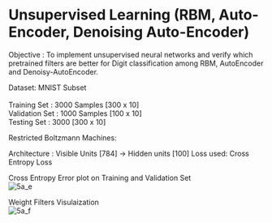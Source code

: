 # Unsupervised Learning (RBM, Auto-Encoder, Denoising Auto-Encoder)

Objective : To implement unsupervised neural networks and verify which pretrained filters are better for Digit classification among RBM, AutoEncoder and Denoisy-AutoEncoder. 

Dataset: MNIST Subset<br />  
Training Set : 3000 Samples [300 x 10]<br />
Validation Set : 1000 Samples [100 x 10]<br />
Testing Set : 3000 [300 x 10]<br />

Restricted Boltzmann Machines:

Architecture : Visible Units [784] -> Hidden units [100]
Loss used: Cross Entropy Loss

Cross Entropy Error plot on Training and Validation Set<br />
![5a_e](https://cloud.githubusercontent.com/assets/5204400/19833674/aa502ad2-9e18-11e6-8c8e-27d0754244d7.jpg)

Weight Filters Visulaization<br />
![5a_f](https://cloud.githubusercontent.com/assets/5204400/19833676/aa51d760-9e18-11e6-9a26-02ba0f0ead20.jpg)
